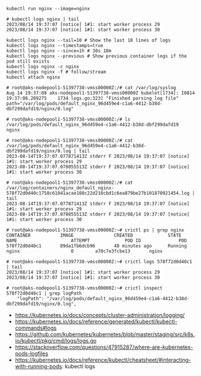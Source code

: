 ```
kubectl run nginx --image=nginx

# kubectl logs nginx | tail
2023/08/14 19:37:07 [notice] 1#1: start worker process 29
2023/08/14 19:37:07 [notice] 1#1: start worker process 30

kubectl logs nginx --tail=10 # Show the last 10 lines of logs
kubectl logs nginx --timestamps=true
kubectl logs nginx --since=1h # 30s 10m
kubectl logs nginx --previous # Show previous container logs if the pod still exists
kubectl logs nginx -c nginx
kubectl logs nginx -f # follow/stream
kubectl attach nginx
```

```
# root@aks-nodepool1-51397738-vmss00000Z:/# cat /var/log/syslog
Aug 14 19:37:08 aks-nodepool1-51397738-vmss00000Z kubelet[1734]: I0814 19:37:08.209275    1734 logs.go:323] "Finished parsing log file" path="/var/log/pods/default_nginx_96d459e4-c1a6-4412-b38d-dbf299dafd19/nginx/0.log"

# root@aks-nodepool1-51397738-vmss00000Z:/# ls /var/log/pods/default_nginx_96d459e4-c1a6-4412-b38d-dbf299dafd19
nginx

# root@aks-nodepool1-51397738-vmss00000Z:/# cat /var/log/pods/default_nginx_96d459e4-c1a6-4412-b38d-dbf299dafd19/nginx/0.log | tail
2023-08-14T19:37:07.077871413Z stderr F 2023/08/14 19:37:07 [notice] 1#1: start worker process 29
2023-08-14T19:37:07.078055513Z stderr F 2023/08/14 19:37:07 [notice] 1#1: start worker process 30

# root@aks-nodepool1-51397738-vmss00000Z:/# cat /var/log/containers/nginx_default_nginx-578f72d0d40c1758c61041acae108c22d210cbd1c6ea879be27b101870921454.log | tail
2023-08-14T19:37:07.077871413Z stderr F 2023/08/14 19:37:07 [notice] 1#1: start worker process 29
2023-08-14T19:37:07.078055513Z stderr F 2023/08/14 19:37:07 [notice] 1#1: start worker process 30
```

```
# root@aks-nodepool1-51397738-vmss00000Z:~# crictl ps | grep nginx
CONTAINER           IMAGE               CREATED             STATE               NAME                    ATTEMPT             POD ID              POD
578f72d0d40c1       89da1fb6dcb96       48 minutes ago      Running             nginx                   0        a70c7e3fcbe13       nginx

# root@aks-nodepool1-51397738-vmss00000Z:~# crictl logs 578f72d0d40c1 | tail
2023/08/14 19:37:07 [notice] 1#1: start worker process 29
2023/08/14 19:37:07 [notice] 1#1: start worker process 30

# root@aks-nodepool1-51397738-vmss00000Z:~# crictl inspect 578f72d0d40c1 | grep logPath
    "logPath": "/var/log/pods/default_nginx_96d459e4-c1a6-4412-b38d-dbf299dafd19/nginx/0.log",
```

- https://kubernetes.io/docs/concepts/cluster-administration/logging/
- https://kubernetes.io/docs/reference/generated/kubectl/kubectl-commands#logs
- https://github.com/kubernetes/kubernetes/blob/master/staging/src/k8s.io/kubectl/pkg/cmd/logs/logs.go
- https://stackoverflow.com/questions/47915287/where-are-kubernetes-pods-logfiles
- https://kubernetes.io/docs/reference/kubectl/cheatsheet/#interacting-with-running-pods: kubectl logs
